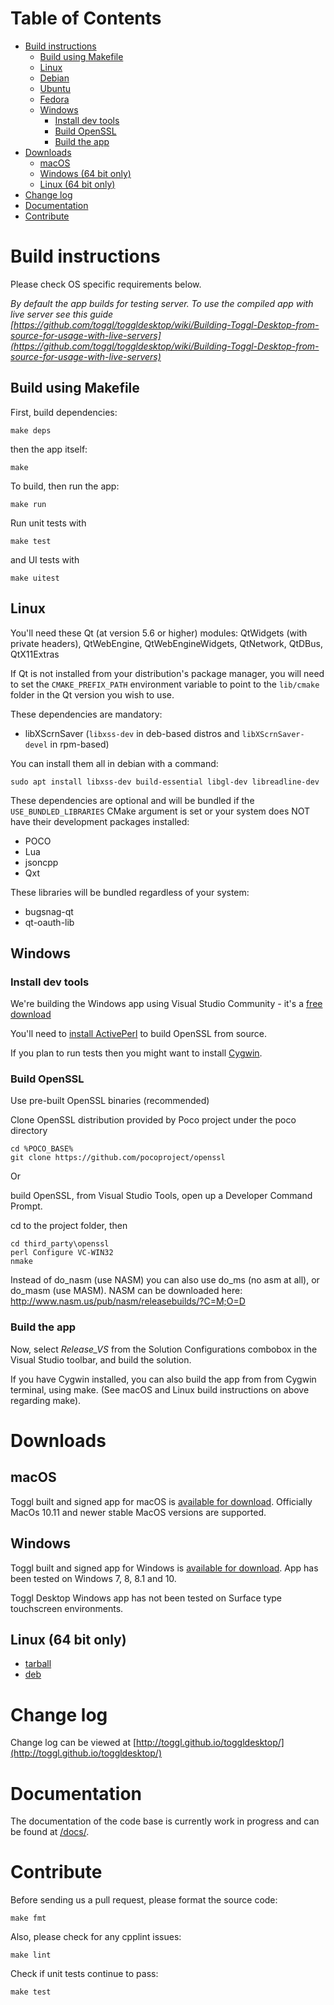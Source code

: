 Table of Contents
=================

  * [Build instructions](#build-instructions)
    * [Build using Makefile](#build-using-makefile)
    * [Linux](#linux)
    * [Debian](#debian)
    * [Ubuntu](#ubuntu)
    * [Fedora](#fedora)
    * [Windows](#windows)
      * [Install dev tools](#install-dev-tools)
      * [Build OpenSSL](#build-openssl)
      * [Build the app](#build-the-app)
  * [Downloads](#downloads)
    * [macOS](#macos)
    * [Windows (64 bit only)](#windows-64-bit-only)
    * [Linux (64 bit only)](#linux-64-bit-only)
  * [Change log](#change-log)
  * [Documentation](#documentation)
  * [Contribute](#contribute)

# Build instructions

Please check OS specific requirements below.

_By default the app builds for testing server. To use the compiled app with live server see this guide [https://github.com/toggl/toggldesktop/wiki/Building-Toggl-Desktop-from-source-for-usage-with-live-servers](https://github.com/toggl/toggldesktop/wiki/Building-Toggl-Desktop-from-source-for-usage-with-live-servers)_

## Build using Makefile

First, build dependencies:
```
make deps
```
then the app itself:
```
make
```

To build, then run the app:
```
make run
```

Run unit tests with
```
make test
```
and UI tests with
```
make uitest
```

## Linux

You'll need these Qt (at version 5.6 or higher) modules: QtWidgets (with private headers), QtWebEngine, QtWebEngineWidgets, QtNetwork, QtDBus, QtX11Extras

If Qt is not installed from your distribution's package manager, you will need to set the `CMAKE_PREFIX_PATH` environment variable to point to the `lib/cmake` folder in the Qt version you wish to use.

These dependencies are mandatory:
 * libXScrnSaver (`libxss-dev` in deb-based distros and `libXScrnSaver-devel` in rpm-based)

 You can install them all in debian with a command:
 ```
 sudo apt install libxss-dev build-essential libgl-dev libreadline-dev

 ```
 
These dependencies are optional and will be bundled if the `USE_BUNDLED_LIBRARIES` CMake argument is set or your system does NOT have their development packages installed:
 * POCO
 * Lua
 * jsoncpp
 * Qxt

These libraries will be bundled regardless of your system:
 * bugsnag-qt
 * qt-oauth-lib

## Windows

### Install dev tools

We're building the Windows app using Visual Studio Community - it's a [free download](https://www.visualstudio.com/en-us/products/visual-studio-community-vs.aspx)

You'll need to [install ActivePerl](http://www.activestate.com/activeperl/downloads) to build OpenSSL from source.

If you plan to run tests then you might want to install [Cygwin](https://www.cygwin.com/).

### Build OpenSSL

Use pre-built OpenSSL binaries (recommended)

Clone OpenSSL distribution provided by Poco project under the poco directory

```
cd %POCO_BASE%
git clone https://github.com/pocoproject/openssl
```

Or

build OpenSSL, from Visual Studio Tools, open up a Developer Command Prompt.

cd to the project folder, then

```
cd third_party\openssl
perl Configure VC-WIN32
nmake
```

Instead of do_nasm (use NASM) you can also use do_ms (no asm at all), or do_masm (use MASM). 
NASM can be downloaded here: http://www.nasm.us/pub/nasm/releasebuilds/?C=M;O=D

### Build the app

Now, select *Release_VS* from the Solution Configurations combobox in the Visual Studio toolbar, and build the solution.

If you have Cygwin installed, you can also build the app from from Cygwin terminal, using make. (See macOS and Linux build instructions on above regarding make).

# Downloads

## macOS

Toggl built and signed app for macOS is [available for download](https://www.toggl.com/api/v8/installer?platform=darwin&app=td&channel=stable). Officially MacOs 10.11 and newer stable MacOS versions are supported.

## Windows

Toggl built and signed app for Windows is [available for download](https://www.toggl.com/api/v8/installer?platform=windows&app=td&channel=stable). App has been tested on Windows 7, 8, 8.1 and 10.

Toggl Desktop Windows app has not been tested on Surface type touchscreen environments.

## Linux (64 bit only)

* [tarball](https://www.toggl.com/api/v8/installer?app=td&platform=linux&channel=stable)
* [deb](https://www.toggl.com/api/v8/installer?app=td&platform=deb64&channel=stable)


# Change log

Change log can be viewed at [http://toggl.github.io/toggldesktop/](http://toggl.github.io/toggldesktop/)

# Documentation

The documentation of the code base is currently work in progress and can be found at [/docs/](https://github.com/toggl/toggldesktop/tree/master/docs/index.md).

# Contribute

Before sending us a pull request, please format the source code:

```
make fmt
```

Also, please check for any cpplint issues:

```
make lint
```

Check if unit tests continue to pass:

```
make test
```


